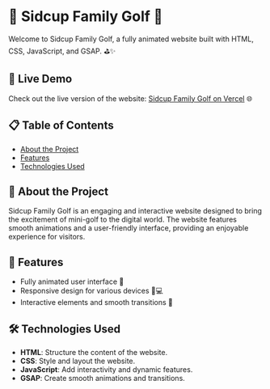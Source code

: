 # 🌟 Sidcup Family Golf 🌟

Welcome to Sidcup Family Golf, a fully animated website built with HTML, CSS, JavaScript, and GSAP. ⛳️✨

## 🚀 Live Demo

Check out the live version of the website: [Sidcup Family Golf on Vercel](https://your-vercel-live-url.vercel.app) 🌐

## 📋 Table of Contents

- [About the Project](#about-the-project)
- [Features](#features)
- [Technologies Used](#technologies-used)


## 📖 About the Project

Sidcup Family Golf is an engaging and interactive website designed to bring the excitement of mini-golf to the digital world. The website features smooth animations and a user-friendly interface, providing an enjoyable experience for visitors.

## 🌟 Features

- Fully animated user interface 🎨
- Responsive design for various devices 📱💻
- Interactive elements and smooth transitions 🚀

## 🛠 Technologies Used

- **HTML**: Structure the content of the website.
- **CSS**: Style and layout the website.
- **JavaScript**: Add interactivity and dynamic features.
- **GSAP**: Create smooth animations and transitions.

